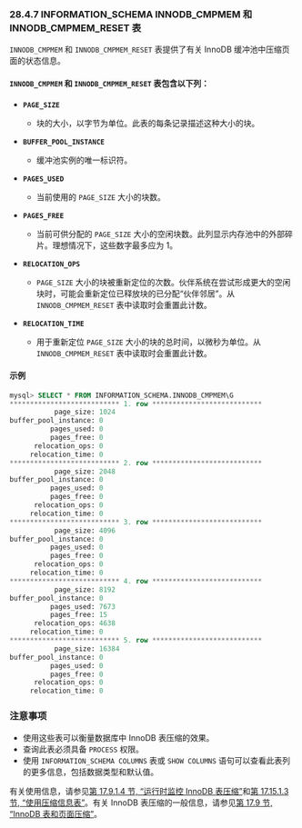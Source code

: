 ### 28.4.7 INFORMATION_SCHEMA INNODB_CMPMEM 和 INNODB_CMPMEM_RESET 表

`INNODB_CMPMEM` 和 `INNODB_CMPMEM_RESET` 表提供了有关 InnoDB 缓冲池中压缩页面的状态信息。

#### `INNODB_CMPMEM` 和 `INNODB_CMPMEM_RESET` 表包含以下列：

- **`PAGE_SIZE`**
  - 块的大小，以字节为单位。此表的每条记录描述这种大小的块。

- **`BUFFER_POOL_INSTANCE`**
  - 缓冲池实例的唯一标识符。

- **`PAGES_USED`**
  - 当前使用的 `PAGE_SIZE` 大小的块数。

- **`PAGES_FREE`**
  - 当前可供分配的 `PAGE_SIZE` 大小的空闲块数。此列显示内存池中的外部碎片。理想情况下，这些数字最多应为 1。

- **`RELOCATION_OPS`**
  - `PAGE_SIZE` 大小的块被重新定位的次数。伙伴系统在尝试形成更大的空闲块时，可能会重新定位已释放块的已分配“伙伴邻居”。从 `INNODB_CMPMEM_RESET` 表中读取时会重置此计数。

- **`RELOCATION_TIME`**
  - 用于重新定位 `PAGE_SIZE` 大小的块的总时间，以微秒为单位。从 `INNODB_CMPMEM_RESET` 表中读取时会重置此计数。

#### 示例

```sql
mysql> SELECT * FROM INFORMATION_SCHEMA.INNODB_CMPMEM\G
*************************** 1. row ***************************
           page_size: 1024
buffer_pool_instance: 0
          pages_used: 0
          pages_free: 0
      relocation_ops: 0
     relocation_time: 0
*************************** 2. row ***************************
           page_size: 2048
buffer_pool_instance: 0
          pages_used: 0
          pages_free: 0
      relocation_ops: 0
     relocation_time: 0
*************************** 3. row ***************************
           page_size: 4096
buffer_pool_instance: 0
          pages_used: 0
          pages_free: 0
      relocation_ops: 0
     relocation_time: 0
*************************** 4. row ***************************
           page_size: 8192
buffer_pool_instance: 0
          pages_used: 7673
          pages_free: 15
      relocation_ops: 4638
     relocation_time: 0
*************************** 5. row ***************************
           page_size: 16384
buffer_pool_instance: 0
          pages_used: 0
          pages_free: 0
      relocation_ops: 0
     relocation_time: 0
```

### 注意事项

- 使用这些表可以衡量数据库中 InnoDB 表压缩的效果。
- 查询此表必须具备 `PROCESS` 权限。
- 使用 `INFORMATION_SCHEMA COLUMNS` 表或 `SHOW COLUMNS` 语句可以查看此表列的更多信息，包括数据类型和默认值。

有关使用信息，请参见[第 17.9.1.4 节, “运行时监控 InnoDB 表压缩”](#monitoring-innodb-table-compression-at-runtime)和[第 17.15.1.3 节, “使用压缩信息表”](#using-the-compression-information-schema-tables)。有关 InnoDB 表压缩的一般信息，请参见[第 17.9 节, “InnoDB 表和页面压缩”](#innodb-table-and-page-compression)。